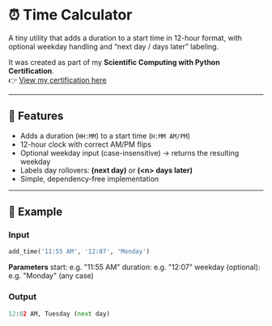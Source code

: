 # ⏰ Time Calculator

A tiny utility that adds a duration to a start time in 12-hour format, with optional weekday handling and “next day / days later” labeling.

It was created as part of my **Scientific Computing with Python Certification**.  
👉 [View my certification here](https://freecodecamp.org/certification/lucawaldvogel/scientific-computing-with-python-v7)

---

## 🚀 Features

- Adds a duration (`HH:MM`) to a start time (`H:MM AM/PM`)
- 12-hour clock with correct AM/PM flips
- Optional weekday input (case-insensitive) → returns the resulting weekday
- Labels day rollovers: **(next day)** or **(\<n> days later)**
- Simple, dependency-free implementation

---

## 📖 Example

### Input
```python
add_time('11:55 AM', '12:07', 'Monday')
```
**Parameters**
start: e.g. "11:55 AM"
duration: e.g. "12:07"
weekday (optional): e.g. "Monday" (any case)

### Output
```python
12:02 AM, Tuesday (next day)
```
